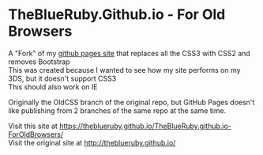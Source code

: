 # TheBlueRuby.Github.io - For Old Browsers

A "Fork" of my [github pages site](http://theblueruby.github.io/) that replaces all the CSS3 with CSS2 and removes Bootstrap  
This was created because I wanted to see how my site performs on my 3DS, but it doesn't support CSS3  
This should also work on IE

Originally the OldCSS branch of the original repo, but GitHub Pages doesn't like publishing from 2 branches of the same repo at the same time.

Visit this site at <https://theblueruby.github.io/TheBlueRuby.github.io-ForOldBrowsers/>  
Visit the original site at <http://theblueruby.github.io/>
